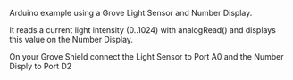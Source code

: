 Arduino example using a Grove Light Sensor and Number Display.

It reads a current light intensity (0..1024) with analogRead() and displays this value on the Number Display.

On your Grove Shield connect the Light Sensor to Port A0 and the Number Disply to Port D2

